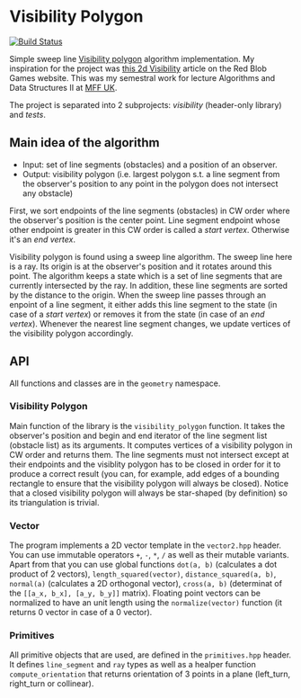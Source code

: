 # Visibility Polygon
[![Build Status](https://travis-ci.org/trylock/visibility.svg?branch=master)](https://travis-ci.org/trylock/visibility)

Simple sweep line [Visibility polygon](https://en.wikipedia.org/wiki/Visibility_polygon) algorithm implementation. My inspiration for the project was [this 2d Visibility](http://www.redblobgames.com/articles/visibility/) article on the Red Blob Games website. This was my semestral work for lecture Algorithms and Data Structures II at [MFF UK](https://www.mff.cuni.cz/to.en/).

The project is separated into 2 subprojects: *visibility* (header-only library) and *tests*.

## Main idea of the algorithm

- Input: set of line segments (obstacles) and a position of an observer. 
- Output: visibility polygon (i.e. largest polygon s.t. a line segment from the observer's position to any point in the polygon does not intersect any obstacle)

First, we sort endpoints of the line segments (obstacles) in CW order where the observer's position is the center point. Line segment endpoint whose other endpoint is greater in this CW order is called a *start vertex*. Otherwise it's an *end vertex*.

Visibility polygon is found using a sweep line algorithm. The sweep line here is a ray. Its origin is at the observer's position and it rotates around this point. The algorithm keeps a state which is a set of line segments that are currently intersected by the ray. In addition, these line segments are sorted by the distance to the origin. When the sweep line passes through an enpoint of a line segment, it either adds this line segment to the state (in case of a *start vertex*) or removes it from the state (in case of an *end vertex*). Whenever the nearest line segment changes, we update vertices of the visibility polygon accordingly.

## API

All functions and classes are in the `geometry` namespace.

### Visibility Polygon

Main function of the library is the `visibility_polygon` function. It takes the observer's position and begin and end iterator of the line segment list (obstacle list) as its arguments. It computes vertices of a visibility polygon in CW order and returns them. The line segments must not intersect except at their endpoints and the visiblity polygon has to be closed in order for it to produce a correct result (you can, for example, add edges of a bounding rectangle to ensure that the visibility polygon will always be closed). Notice that a closed visibility polygon will always be star-shaped (by definition) so its triangulation is trivial.

### Vector

The program implements a 2D vector template in the `vector2.hpp` header. You can use immutable operators `+`, `-`, `*`, `/` as well as their mutable variants. Apart from that you can use global functions `dot(a, b)` (calculates a dot product of 2 vectors), `length_squared(vector)`, `distance_squared(a, b)`, `normal(a)` (calculates a 2D orthogonal vector), `cross(a, b)` (determinat of the `[[a_x, b_x], [a_y, b_y]]` matrix). Floating point vectors can be normalized to have an unit length using the `normalize(vector)` function (it returns 0 vector in case of a 0 vector). 

### Primitives

All primitive objects that are used, are defined in the `primitives.hpp` header. It defines `line_segment` and `ray` types as well as a healper function `compute_orientation` that returns orientation of 3 points in a plane (left_turn, right_turn or collinear).
